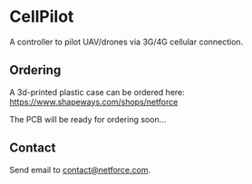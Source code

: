 # CellPilot

A controller to pilot UAV/drones via 3G/4G cellular connection.

## Ordering

A 3d-printed plastic case can be ordered here:
https://www.shapeways.com/shops/netforce

The PCB will be ready for ordering soon...

## Contact

Send email to contact@netforce.com.
